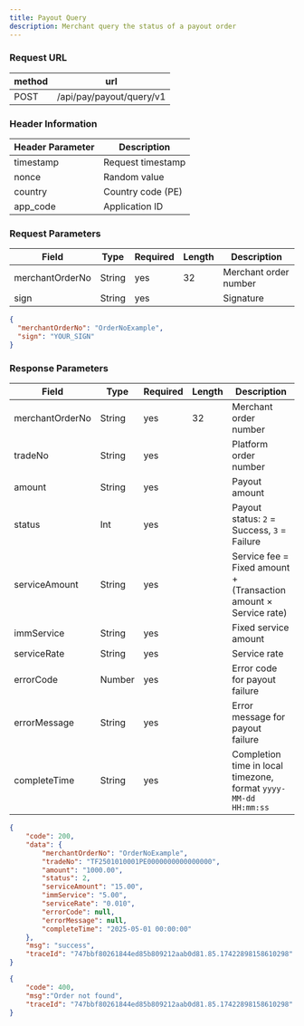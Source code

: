 ```yaml
---
title: Payout Query
description: Merchant query the status of a payout order
---
```


### Request URL

| method | url                      |
| ------ | ------------------------ |
| POST   | /api/pay/payout/query/v1 |

### Header Information

| Header Parameter | Description       |
| ---------------- |-------------------|
| timestamp        | Request timestamp |
| nonce            | Random value      |
| country          | Country code (PE) |
| app_code         | Application ID    |

### Request Parameters

| Field           | Type   | Required | Length | Description           |
| --------------- | ------ | -------- | ------ | --------------------- |
| merchantOrderNo | String | yes      | 32     | Merchant order number |
| sign            | String | yes      |        | Signature             |


```json
{
  "merchantOrderNo": "OrderNoExample",
  "sign": "YOUR_SIGN"
}
```


### Response Parameters

| Field           | Type   | Required | Length | Description                                                                 |
| --------------- | ------ | -------- | ------ | --------------------------------------------------------------------------- |
| merchantOrderNo | String | yes      | 32     | Merchant order number                                                        |
| tradeNo         | String | yes      |        | Platform order number                                                        |
| amount          | String | yes      |        | Payout amount                                                                |
| status          | Int    | yes      |        | Payout status: `2` = Success, `3` = Failure                                  |
| serviceAmount   | String | yes      |        | Service fee = Fixed amount + (Transaction amount × Service rate)             |
| immService      | String | yes      |        | Fixed service amount                                                         |
| serviceRate     | String | yes      |        | Service rate                                                                 |
| errorCode       | Number | yes      |        | Error code for payout failure                                                |
| errorMessage    | String | yes      |        | Error message for payout failure                                             |
| completeTime    | String | yes      |        | Completion time in local timezone, format `yyyy-MM-dd HH:mm:ss`              |



```json 
{
    "code": 200,
    "data": {
        "merchantOrderNo": "OrderNoExample",
        "tradeNo": "TF2501010001PE0000000000000000",
        "amount": "1000.00",
        "status": 2,
        "serviceAmount": "15.00",
        "immService": "5.00",
        "serviceRate": "0.010",
        "errorCode": null,
        "errorMessage": null,
        "completeTime": "2025-05-01 00:00:00"
    },
    "msg": "success",
    "traceId": "747bbf80261844ed85b809212aab0d81.85.17422898158610298"
}
```
```json title=Order not found
{
    "code": 400,
    "msg":"Order not found",
    "traceId": "747bbf80261844ed85b809212aab0d81.85.17422898158610298"
}
```